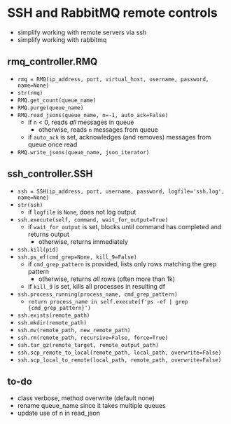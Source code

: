 #   SSH and RabbitMQ remote controls
*   simplify working with remote servers via ssh
*   simplify working with rabbitmq

##  rmq_controller.RMQ
*   `rmq = RMQ(ip_address, port, virtual_host, username, password, name=None)`
*   `str(rmq)`
*   `RMQ.get_count(queue_name)`
*   `RMQ.purge(queue_name)`
*   `RMQ.read_jsons(queue_name, n=-1, auto_ack=False)`
    *   if `n` < 0, reads *all* messages in queue
        *   otherwise, reads `n` messages from queue
    *   if `auto_ack` is set, acknowledges (and removes) messages from queue once read
*   `RMQ.write_jsons(queue_name, json_iterator)`

##  ssh_controller.SSH
*   `ssh = SSH(ip_address, port, username, password, logfile='ssh.log', name=None)`
*   `str(ssh)`
    *   if `logfile` is `None`, does not log output
*   `ssh.execute(self, command, wait_for_output=True)`
    *   if `wait_for_output` is set, blocks until command has completed and returns output
        *   otherwise, returns immediately
*   `ssh.kill(pid)`
*   `ssh.ps_ef(cmd_grep=None, kill_9=False)`
    *   if `cmd_grep_pattern` is provided, lists only rows matching the grep pattern
        *   otherwise, returns *all* rows (often more than 1k)
    *   if `kill_9` is set, kills all processes in resulting df
*   `ssh.process_running(process_name, cmd_grep_pattern)`
    *   `return process_name in self.execute(f'ps -ef | grep {cmd_grep_pattern}')`
*   `ssh.exists(remote_path)`
*   `ssh.mkdir(remote_path)`
*   `ssh.mv(remote_path, new_remote_path)`
*   `ssh.rm(remote_path, recursive=False, force=True)`
*   `ssh.tar_gz(remote_target, remote_output_path)`
*   `ssh.scp_remote_to_local(remote_path, local_path, overwrite=False)`
*   `ssh.scp_local_to_remote(local_path, remote_path, overwrite=False)`


## to-do
*   class verbose, method overwrite (default none)
*   rename queue_name since it takes multiple queues
*   update use of n in read_json